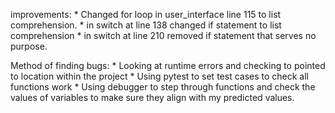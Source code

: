 improvements:
    * Changed for loop in user_interface line 115 to list comprehension.
    * in switch at line 138 changed if statement to list comprehension
    * in switch at line 210 removed if statement that serves no purpose.
    
Method of finding bugs:
    * Looking at runtime errors and checking to pointed to location within the project
    * Using pytest to set test cases to check all functions work
    * Using debugger to step through functions and check the values of variables to make sure
      they align with my predicted values.
      